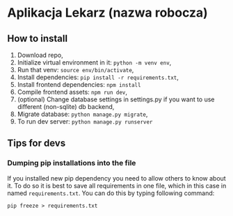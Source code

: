 # Aplikacja Lekarz (nazwa robocza)

## How to install
1. Download repo, 
2. Initialize virtual environment in it: `python -m venv env`,
3. Run that venv: `source env/bin/activate`,
4. Install dependencies: `pip install -r requirements.txt`,
5. Install frontend dependencies: `npm install`
6. Compile frontend assets: `npm run dev`,
7. (optional) Change database settings in settings.py if you want to use different (non-sqlite) db backend, 
8. Migrate database: `python manage.py migrate`,
9. To run dev server: `python manage.py runserver`

## Tips for devs

### Dumping pip installations into the file
If you installed new pip dependency you need to allow others to know about it. To do so it is best to save all requirements
in one file, which in this case in named `requirements.txt`. You can do this by typing following command: 

`pip freeze > requirements.txt`
